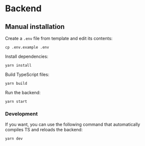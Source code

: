 # Backend

## Manual installation

Create a `.env` file from template and edit its contents:

```
cp .env.example .env
```

Install dependencies:

```
yarn install
```

Build TypeScript files:

```
yarn build
```

Run the backend:

```
yarn start
```

### Development

If you want, you can use the following command
that automatically compiles TS and reloads the backend:

```
yarn dev
```
